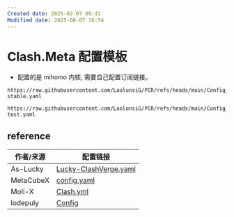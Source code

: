 ```yaml
---
Created date: 2025-02-07 00:41
Modified date: 2025-08-07 16:54
---
```

# Clash.Meta 配置模板

- 配置的是 mihomo 内核, 需要自己配置订阅链接。

```
https://raw.githubusercontent.com/LaolunsiG/PCR/refs/heads/main/Config_File/Clash.Meta/Clash.Meta-stable.yaml
```

```
https://raw.githubusercontent.com/LaolunsiG/PCR/refs/heads/main/Config_File/Clash.Meta/Clash.Meta-test.yaml
```

## reference

| 作者/来源     | 配置链接                                                                                                 |
| --------- | ---------------------------------------------------------------------------------------------------- |
| As-Lucky  | [Lucky-ClashVerge.yaml](https://raw.githubusercontent.com/As-Lucky/Lucky/main/Lucky-ClashVerge.yaml) |
| MetaCubeX | [config.yaml](https://github.com/MetaCubeX/mihomo/blob/Meta/docs/config.yaml)                        |
| Moli-X    | [Clash.yml](https://github.com/Moli-X/Resources/raw/main/Clash/Clash.yml)                            |
| lodepuly  | [Config](https://gitlab.com/lodepuly/vpn_tool/-/tree/master/Tool/Clash/Config)                       |
